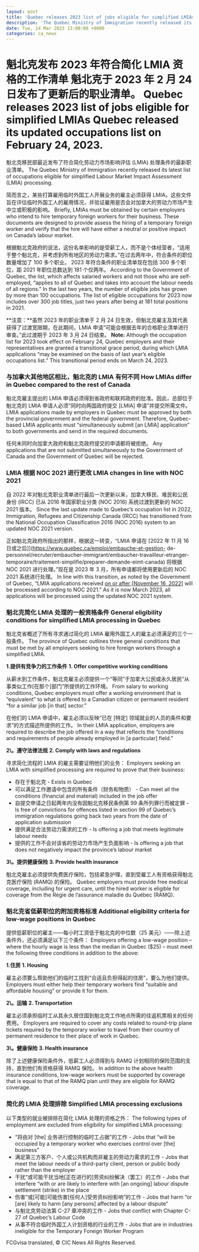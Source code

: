 ```yaml
---
layout: post
title: 'Quebec releases 2023 list of jobs eligible for simplified LMIAs'
description: 'The Quebec Ministry of Immigration recently released its latest list of occupations eligible for simplified Labour Market Impact Assessment (LMIA) processing. Briefly, LMIAs must be obtained by certain employers who intend to hire temporary foreign workers for their business. These documents are designed to provide assess the hiring of a temporary foreign worker and verify […]'
date: Tue, 14 Mar 2023 13:00:00 +0000
categories: ca_news
---
```


# 魁北克发布 2023 年符合简化 LMIA 资格的工作清单 魁北克于 2023 年 2 月 24 日发布了更新后的职业清单。	Quebec releases 2023 list of jobs eligible for simplified LMIAs Quebec released its updated occupations list on February 24, 2023.
魁北克移民部最近发布了符合简化劳动力市场影响评估 (LMIA) 处理条件的最新职业清单。	The Quebec Ministry of Immigration recently released its latest list of occupations eligible for simplified Labour Market Impact Assessment (LMIA) processing.
	
简而言之，某些打算雇用临时外国工人开展业务的雇主必须获得 LMIA。这些文件旨在评估临时外国工人的雇用情况，并验证雇用是否会对加拿大的劳动力市场产生中立或积极的影响。	Briefly, LMIAs must be obtained by certain employers who intend to hire temporary foreign workers for their business. These documents are designed to provide assess the hiring of a temporary foreign worker and verify that the hire will have either a neutral or positive impact on Canada’s labour market.
	
根据魁北克政府的说法，这份名单影响的是受薪工人，而不是个体经营者，“适用于整个魁北克，并考虑到所有地区的劳动力需求。”在过去两年中，符合条件的职位数量增加了 100 多个职业。 2023 年符合条件的职业清单现在包括 300 多个职位，距 2021 年职位总数达到 181 个仅两年。	According to the Government of Quebec, the list, which affects salaried workers and not those who are self-employed, “applies to all of Quebec and takes into account the labour needs of all regions.” In the last two years, the number of eligible jobs has grown by more than 100 occupations. The list of eligible occupations for 2023 now includes over 300 job titles, just two years after being at 181 total positions in 2021.
	
**注意：**虽然 2023 年的职业清单于 2 月 24 日生效，但魁北克雇主及其代表获得了过渡宽限期，在此期间，LMIA 申请“可能会根据去年的合格职业清单进行审查。”此过渡期于 2023 年 3 月 24 日结束。	**Note:** Although the occupation list for 2023 took effect on February 24, Quebec employers and their representatives are granted a transitional grace period, during which LMIA applications “may be examined on the basis of last year’s eligible occupations list.” This transitional period ends on March 24, 2023.
	
### 与加拿大其他地区相比，魁北克的 LMIA 有何不同	How LMIAs differ in Quebec compared to the rest of Canada
	
魁北克雇主提出的 LMIA 申请必须得到省政府和联邦政府的批准。因此，总部位于魁北克的 LMIA 申请人必须“同时向两国政府提交 \[LMIA\] 申请”并提交所需文件。	LMIA applications made by employers in Quebec must be approved by both the provincial government and the federal government. Therefore, Quebec-based LMIA applicants must “simultaneously submit \[an LMIA\] application” to both governments and send in the required documents.
	
任何未同时向加拿大政府和魁北克政府提交的申请都将被拒绝。	Any applications that are not submitted simultaneously to the Government of Canada and the Government of Quebec will be rejected.
	
### LMIA 根据 NOC 2021 进行更改	LMIA changes in line with NOC 2021
	
自 2022 年对魁北克职业清单进行最后一次更新以来，加拿大移民、难民和公民身份 (IRCC) 已从 2016 年国家职业分类 (NOC 2016) 系统过渡到更新的 NOC 2021 版本。	Since the last update made to Quebec’s occupation list in 2022, Immigration, Refugees and Citizenship Canada (IRCC) has transitioned from the National Occupation Classification 2016 (NOC 2016) system to an updated NOC 2021 version.
	
正如魁北克政府所指出的那样，根据这一转变，“LMIA 申请在 [2022 年 11 月 16 日或之后]](https://www.quebec.ca/emploi/embauche-et-gestion- de-personnel/recruter/embaucher-immigrant/embaucher-travailleur-etranger-temporaire/traitement-simplifie/preparer-demande-eimt-canada) 将根据 NOC 2021 进行处理。”现在是 2023 年 3 月，所有申请都将使用更新后的 NOC 2021 系统进行处理。	In line with this transition, as noted by the Government of Quebec, “LMIA applications received [on or after \[November 16, 2022\]](https://www.quebec.ca/emploi/embauche-et-gestion-de-personnel/recruter/embaucher-immigrant/embaucher-travailleur-etranger-temporaire/traitement-simplifie/preparer-demande-eimt-canada) will be processed according to NOC 2021.” As it is now March 2023, all applications will be processed using the updated NOC 2021 system.
	
### 魁北克简化 LMIA 处理的一般资格条件	General eligibility conditions for simplified LMIA processing in Quebec
	
魁北克省概述了所有寻求通过简化的 LMIA 雇用外国工人的雇主必须满足的三个一般条件。	The province of Quebec outlines three general conditions that must be met by all employers seeking to hire foreign workers through a simplified LMIA.
	
**1\.提供有竞争力的工作条件**	**1\. Offer competitive working conditions**
	
从薪水到工作条件，魁北克雇主必须提供一个“等同”于加拿大公民或永久居民“从事类似工作\[在那个\]部门”所提供的工作环境。	From salary to working conditions, Quebec employers must offer a working environment that is “equivalent” to what is offered to a Canadian citizen or permanent resident “for a similar job \[in that\] sector.”
	
在他们的 LMIA 申请中，雇主必须以反映“已在 \[特定\] 领域就业的人员的条件和要求”的方式描述所提供的工作。	In their LMIA application, employers are required to describe the job offered in a way that reflects the “conditions and requirements of people already employed in \[a particular\] field.”
	
**2\。遵守法律法规**	**2\. Comply with laws and regulations**
	
寻求简化流程的 LMIA 的雇主需要证明他们的业务：	Employers seeking an LMIA with simplified processing are required to prove that their business:
	
- 存在于魁北克	-   Exists in Quebec
- 可以满足工作邀请中包含的所有条件（财务和物质）	-   Can meet all the conditions (financial and material) included in the job offer
- 自提交申请之日起两年内没有因魁北克移民条例第 99 条所列罪行而被定罪	-   Is free of convictions for offences listed in section 99 of Quebec’s immigration regulations going back two years from the date of application submission
- 提供满足合法劳动力需求的工作	-   Is offering a job that meets legitimate labour needs
- 提供的工作不会对该省的劳动力市场产生负面影响	-   Is offering a job that does not negatively impact the province’s labour market
	
**3\。提供健康保险**	**3\. Provide health insurance**
	
魁北克雇主必须提供免费医疗保险，包括紧急护理，直到受雇工人有资格获得魁北克医疗保险 (RAMQ) 的保险。	Quebec employers must provide free medical coverage, including for urgent care, until the hired worker is eligible for coverage from the Régie de l’assurance maladie du Québec (RAMQ).
	
### 魁北克省低薪职位的附加资格标准	Additional eligibility criteria for low-wage positions in Quebec
	
提供低薪职位的雇主——每小时工资低于魁北克的中位数（25 美元）——除上述条件外，还必须满足以下三个条件：	Employers offering a low-wage position – where the hourly wage is less than the median in Quebec ($25) – must meet the following three conditions in addition to the above:
	
**1\.住房**	**1\. Housing**
	
雇主必须要么帮助他们的临时工找到“合适且负担得起的住房”，要么为他们提供。	Employers must either help their temporary workers find “suitable and affordable housing” or provide it for them.
	
**2\。运输**	**2\. Transportation**
	
雇主必须承担临时工从其永久居住国到魁北克工作地点所需的往返机票相关的任何费用。	Employers are required to cover any costs related to round-trip plane tickets required by the temporary worker to travel from their country of permanent residence to their place of work in Quebec.
	
**3\。健康保险**	**3\. Health insurance**
	
除了上述健康保险条件外，低薪工人必须得到与 RAMQ 计划相同的保险范围的支持，直到他们有资格获得 RAMQ 保险。	In addition to the above health insurance conditions, low-wage workers must be supported by coverage that is equal to that of the RAMQ plan until they are eligible for RAMQ coverage.
	
### 简化的 LMIA 处理排除	Simplified LMIA processing exclusions
	
以下类型的就业被排除在简化 LMIA 处理的资格之外：	The following types of employment are excluded from eligibility for simplified LMIA processing:
	
- “将由对 \[the\] 业务进行控制的临时工占据”的工作	-   Jobs that “will be occupied by a temporary worker who exercises control over \[the\] business”
- 满足第三方客户、个人或公共机构而非雇主的劳动力需求的工作	-   Jobs that meet the labour needs of a third-party client, person or public body rather than the employer
- 干扰“或可能干扰当地\[正在进行的]劳资纠纷解决（罢工）的工作	-   Jobs that interfere “with or are likely to interfere with \[an ongoing\] labour dispute settlement (strike) in the place
- 伤害“或\[可能\]可能伤害\[任何人\]受劳资纠纷影响”的工作	-   Jobs that harm “or \[are\] likely to harm \[any persons\] affected by a labour dispute”
- 与魁北克劳动法第 C-27 章冲突的工作	-   Jobs that conflict with Chapter C-27 of Quebec’s Labour Code
- 从事不符合临时外国工人计划资格的行业的工作	-   Jobs that are in industries ineligible for the Temporary Foreign Worker Program
	

FCGvisa translated, © CIC News All Rights Reserved.
